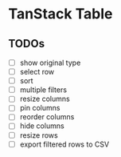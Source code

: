 # TanStack Table

## TODOs

- [ ] show original type
- [ ] select row
- [ ] sort
- [ ] multiple filters
- [ ] resize columns
- [ ] pin columns
- [ ] reorder columns
- [ ] hide columns
- [ ] resize rows
- [ ] export filtered rows to CSV

